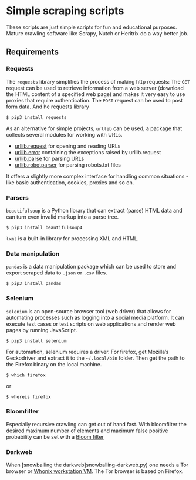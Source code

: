 # Simple scraping scripts

These scripts are just simple scripts for fun and educational purposes. Mature crawling software like Scrapy, Nutch or Heritrix do a way better job.

## Requirements

### Requests

The `requests` library simplifies the process of making http requests: The `GET` request can be used to retrieve information from a web server (download the HTML content of a specified web page) and makes it very easy to use proxies that require authentication. The `POST` request can be used to post form data. And he requests library 

    $ pip3 install requests

As an alternative for simple projects, `urllib` can be used, a package that collects several modules for working with URLs. 

* [urllib.request](https://docs.python.org/3.8/library/urllib.request.html) for opening and reading URLs 
* [urllib.error](https://docs.python.org/3.8/library/urllib.error.html) containing the exceptions raised by urllib.request 
* [urllib.parse](https://docs.python.org/3.8/library/urllib.parse.html) for parsing URLs 
* [urllib.robotparser](https://docs.python.org/3.8/library/urllib.robotparser) for parsing robots.txt files 

It offers a slightly more complex interface for handling common situations - like basic authentication, cookies, proxies and so on.

### Parsers

`beautifulsoup` is a Python library that can extract (parse) HTML data and can turn even invalid markup into a parse tree.

    $ pip3 install beautifulsoup4

`lxml` is a built-in library for processing XML and HTML.

### Data manipulation

`pandas` is a data manipulation package which can be used to store and export scraped data to `.json` or `.csv` files.

    $ pip3 install pandas

### Selenium

`selenium` is an open-source browser tool (web driver) that allows for automating processes such as logging into a social media platform. It can execute test cases or test scripts on web applications and render web pages by running JavaScript.

    $ pip3 install selenium

For automation, selenium requires a driver. For firefox, get Mozilla’s Geckodriver and extract it to the `~/.local/bin` folder. Then get the path to the Firefox binary on the local machine.

    $ which firefox

or

    $ whereis firefox

### Bloomfilter

Especially recursive crawling can get out of hand fast. With bloomfilter the desired maximum number of elements and maximum false positive probability can be set with a [Bloom filter](https://pypi.org/project/bloom-filter2/)

### Darkweb

When [snowballing the darkweb]snowballing-darkweb.py) one needs a Tor browser or [Whonix workstation VM](https://github.com/tymyrddin/orchard/blob/main/mitigations/virtualisation/kvm/Whonix.md). The Tor browser is based on Firefox.
 
